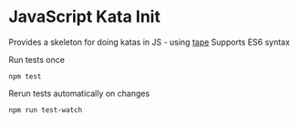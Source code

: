 # JavaScript Kata Init

Provides a skeleton for doing katas in JS - using [tape](https://github.com/substack/tape)
Supports ES6 syntax

Run tests once

    npm test

Rerun tests automatically on changes

    npm run test-watch
